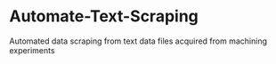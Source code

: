 # Automate-Text-Scraping
Automated data scraping from text data files acquired from machining experiments
